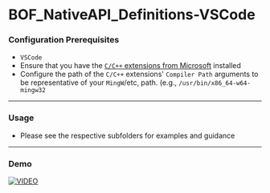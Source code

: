 # BOF_NativeAPI_Definitions-VSCode

### Configuration Prerequisites
- `VSCode`
- Ensure that you have the [`C/C++` extensions from Microsoft](https://marketplace.visualstudio.com/items?itemName=ms-vscode.cpptools) installed
- Configure the path of the `C/C++` extensions' `Compiler Path` arguments to be representative of your `MingW`/etc, path. (e.g., `/usr/bin/x86_64-w64-mingw32`
---
### Usage
- Please see the respective subfolders for examples and guidance

---
### Demo
[![VIDEO](https://img.youtube.com/vi/oWss4Ac9Pl8/0.jpg)](https://www.youtube.com/watch?v=oWss4Ac9Pl8)

